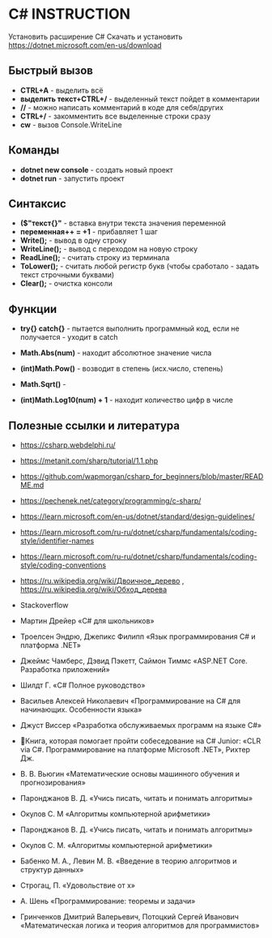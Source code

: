 # **C# INSTRUCTION**
Установить расширение C#
Скачать и установить <https://dotnet.microsoft.com/en-us/download>

## **Быстрый вызов**
* **CTRL+A** - выделить всё
* **выделить текст+CTRL+/** - выделенный текст пойдет в комментарии
* **//** - можно написать комментарий в коде для себя/других
* **CTRL+/** - закомментить все выделенные строки сразу
* **cw** - вызов Console.WriteLine


## **Команды**

* **dotnet new console** - создать новый проект
* **dotnet run** - запустить проект

## **Синтаксис**
* **($"текст{}"** - вставка внутри текста значения переменной
* **переменная++ = +1** - прибавляет 1 шаг
* **Write();** - вывод в одну строку
* **WriteLine();** - вывод с переходом на новую строку
* **ReadLine();** - считать строку из терминала
* **ToLower();** -  считать любой регистр букв (чтобы сработало - задать текст строчными буквами)
* **Clear();** - очистка консоли

## **Функции**
* **try{} catch{}** - пытается выполнить программный код, если не получается - уходит в catch

* **Math.Abs(num)** - находит абсолютное значение числа
* **(int)Math.Pow()** - возводит в степень (исх.число, степень)
* **Math.Sqrt()** - 
* **(int)Math.Log10(num) + 1** - находит количество цифр в числе



## **Полезные ссылки и литература**

* <https://csharp.webdelphi.ru/>

* <https://metanit.com/sharp/tutorial/1.1.php>

* <https://github.com/wapmorgan/csharp_for_beginners/blob/master/README.md>

* <https://pechenek.net/category/programming/c-sharp/>

* <https://learn.microsoft.com/en-us/dotnet/standard/design-guidelines/>

* <https://learn.microsoft.com/ru-ru/dotnet/csharp/fundamentals/coding-style/identifier-names>

* <https://learn.microsoft.com/ru-ru/dotnet/csharp/fundamentals/coding-style/coding-conventions>

* <https://ru.wikipedia.org/wiki/Двоичное_дерево> , <https://ru.wikipedia.org/wiki/Обход_дерева>

* Stackoverflow

* Мартин Дрейер «C# для школьников»

* Троелсен Эндрю, Джепикс Филипп «Язык программирования C# и платформа .NET»

* Джеймс Чамберс, Дэвид Пэкетт, Саймон Тиммс «ASP.NET Core. Разработка приложений»

* Шилдт Г. «C# Полное руководство»

* Васильев Алексей Николаевич «Программирование на C# для начинающих. Особенности языка»

* Джуст Виссер «Разработка обслуживаемых программ на языке C#»

* 💯Книга, которая помогает пройти собеседование на C# Junior: «CLR via C#. Программирование на платформе Microsoft .NET», Рихтер Дж.

* В. В. Вьюгин «Математические основы машинного обучения и прогнозирования»

* Паронджанов В. Д. «Учись писать, читать и понимать алгоритмы»

* Окулов С. М «Алгоритмы компьютерной арифметики»

* Паронджанов В. Д. «Учись писать, читать и понимать алгоритмы»

* Окулов С. М. «Алгоритмы компьютерной арифметики»

 * Бабенко М. А., Левин М. В. «Введение в теорию алгоритмов и структур данных»

* Строгац, П. «Удовольствие от х»

* А. Шень «Программирование: теоремы и задачи»

* Гринченков Дмитрий Валерьевич, Потоцкий Сергей Иванович «Математическая логика и теория алгоритмов для программистов»